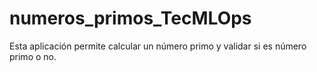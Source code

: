 # numeros_primos_TecMLOps
Esta aplicación permite calcular un número primo y validar si es número primo o no.
